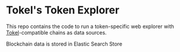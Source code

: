 # Tokel's Token Explorer

This repo contains the code to run a token-specific web explorer with [Tokel](https://tokel.io)-compatible chains as data sources.

Blockchain data is stored in Elastic Search Store
